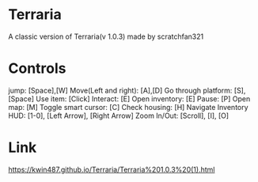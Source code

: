 # Terraria
A classic version of Terraria(v 1.0.3) made by scratchfan321

# Controls
jump: [Space],[W]
Move(Left and right): [A],[D]
Go through platform: [S],[Space]
Use item: [Click]
Interact: [E]
Open inventory: [E]
Pause: [P]
Open map: [M]
Toggle smart cursor: [C]
Check housing: [H]
Navigate Inventory HUD: [1-0], [Left Arrow], [Right Arrow]
Zoom In/Out: [Scroll], [I], [O]

# Link

https://kwin487.github.io/Terraria/Terraria%201.0.3%20(1).html
